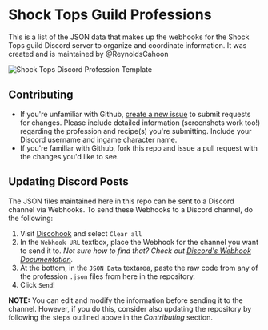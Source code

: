 # Shock Tops Guild Professions

This is a list of the JSON data that makes up the webhooks for the Shock Tops guild Discord server to organize and coordinate information. It was created and is maintained by @ReynoldsCahoon

![Shock Tops Discord Profession Template](https://cdn.discordapp.com/attachments/764258885711167521/769320557811466320/unknown.png)

## Contributing
- If you're unfamiliar with Github, [create a new issue](https://github.com/ReynoldsCahoon/shocktops-professions/issues) to submit requests for changes. Please include detailed information (screenshots work too!) regarding the profession and recipe(s) you're submitting. Include your Discord username and ingame character name.
- If you're familiar with Github, fork this repo and issue a pull request with the changes you'd like to see.

## Updating Discord Posts

The JSON files maintained here in this repo can be sent to a Discord channel via Webhooks. To send these Webhooks to a Discord channel, do the following:

1. Visit [Discohook](https://discohook.org) and select `Clear all`
2. In the `Webhook URL` textbox, place the Webhook for the channel you want to send it to. *Not sure how to find that? Check out [Discord's Webhook Documentation](https://support.discord.com/hc/en-us/articles/228383668-Intro-to-Webhooks).*
3. At the bottom, in the `JSON Data` textarea, paste the raw code from any of the profession `.json` files from here in the repository.
4. Click `Send`!

**NOTE:** You can edit and modify the information before sending it to the channel. However, if you do this, consider also updating the repository by following the steps outlined above in the *Contributing* section.
